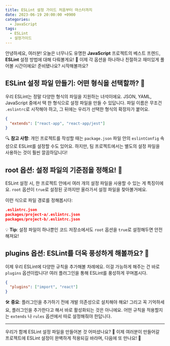 ```yaml
---
title: ESLint 설정 가이드 처음부터 마스터까지
date: 2023-06-19 20:00:00 +0900
categories:
  - JavaScript
tags:
  - ESLint
  - 설정가이드
---
```


안녕하세요, 여러분! 오늘은 너무나도 유명한 **JavaScript** 프로젝트의 베스트 프렌드, **ESLint** 설정 방법에 대해 다뤄볼게요! 🚀 이제 각 옵션을 하나하나 친절하고 재미있게 풀어볼 시간이에요! 준비됐나요? 시작해볼까요?

## **ESLint 설정 파일 만들기**: 어떤 형식을 선택할까? 🤔

우리 ESLint는 정말 다양한 형식의 파일을 지원하는 녀석이에요. JSON, YAML, JavaScript 중에서 택 한 형식으로 설정 파일을 만들 수 있답니다. 파일 이름은 무조건 `.eslintrc`로 시작해야 하고, 그 뒤에는 우리가 선택한 형식의 확장자가 붙어요.

```json
{
  "extends": ["react-app", "react-app/jest"]
}
```

🔍 **참고 사항**: 개인 프로젝트를 작성할 때는 `package.json` 파일 안의 `eslintConfig` 속성으로 ESLint를 설정할 수도 있어요. 하지만, 팀 프로젝트에서는 별도의 설정 파일을 사용하는 것이 훨씬 깔끔하답니다!

## **root 옵션**: 설정 파일의 기준점을 정해요! 📍

ESLint 설정 시, 한 프로젝트 안에서 여러 개의 설정 파일을 사용할 수 있는 게 특징이에요. `root` 옵션이 `true`로 설정된 곳까지만 올라가서 설정 파일을 찾아볼거에요. 

이런 식으로 파일 경로를 정해봅시다:

```json
.eslintrc.json
packages/project-a/.eslintrc.json
packages/project-b/.eslintrc.json
```

💡 **Tip**: 설정 파일이 하나뿐인 코드 저장소에서도 `root` 옵션을 `true`로 설정해두면 안전해져요!

## **plugins 옵션**: ESLint를 더욱 풍성하게 해볼까요? 🎨

이제 우리 ESLint에 다양한 규칙을 추가해볼 차례에요. 이걸 가능하게 해주는 건 바로 `plugins` 옵션이랍니다! 여러 플러그인을 통해 ESLint를 풍성하게 꾸며봅시다.

```json
{
  "plugins": ["import", "react"]
}
```

🛠 **중요**: 플러그인을 추가하기 전에 개발 의존성으로 설치해야 해요! 그리고 꼭 기억하세요, 플러그인을 추가한다고 해서 바로 활성화되는 것은 아니에요. 어떤 규칙을 적용할지는 `extends` 나 `rules` 옵션에서 따로 설정해줘야 한답니다.

---

우리가 함께 ESLint 설정 파일을 만들어본 것 어떠셨나요? 🌟 이제 여러분이 만들어갈 프로젝트에 ESLint 설정이 완벽하게 적용되길 바라며, 다음에 또 만나요! 👋

